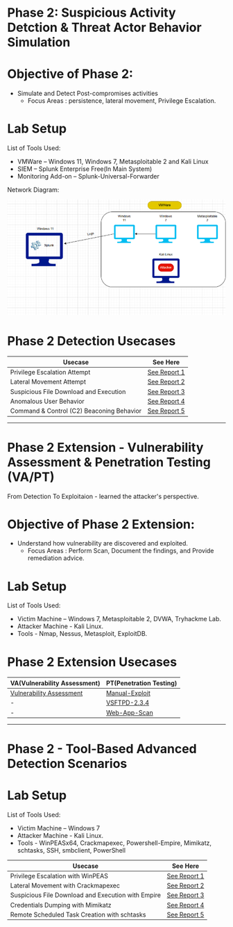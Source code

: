 # Phase 2: Suspicious Activity Detction & Threat Actor Behavior Simulation

# Objective of Phase 2:

* Simulate and Detect Post-compromises activities
   - Focus Areas : persistence, lateral movement, Privilege Escalation.

# Lab Setup

List of Tools Used:

* VMWare – Windows 11, Windows 7, Metasploitable 2 and Kali Linux  
* SIEM – Splunk Enterprise Free(In Main System)  
* Monitoring Add-on – Splunk-Universal-Forwarder

Network Diagram:

![network](<screenshot/Screenshot 2025-05-27 115414.png>)


# Phase 2 Detection Usecases

| Usecase                                             | See Here                                                                                       |
|-----------------------------------------------------|------------------------------------------------------------------------------------------------|
| Privilege Escalation Attempt                        | [See Report 1](<Phase-2/Scenario-1-Privilege-Escalation/REPORT-1-Privilege-Escalation.md>)     |
| Lateral Movement Attempt                            | [See Report 2](<Phase-2/Scenario-2-Lateral-Movement/REPORT-2-Lateral-Movement.md>)             |
| Suspicious File Download and Execution              | [See Report 3](<Phase-2/Scenario-3-File-Download/REPORT-3-Suspicious-File.md>)                 |
| Anomalous User Behavior                             | [See Report 4](<Phase-2/Scenario-4-User-Behavior/REPORT-4-Anomalous-User-Behavior.md>)         |
| Command & Control (C2) Beaconing Behavior           | [See Report 5](<Phase-2/Scenario-5-Cmd&Control/REPORT-5-Command-And-Control.md>)               |


************** **************

# Phase 2 Extension - Vulnerability Assessment & Penetration Testing (VA/PT)

From Detection To Exploitaion - learned the attacker's perspective.

# Objective of Phase 2 Extension:

* Understand how vulnerability are discovered and exploited.  
   - Focus Areas : Perform Scan, Document the findings, and Provide remediation advice.

# Lab Setup

List of Tools Used:

* Victim Machine – Windows 7, Metasploitable 2, DVWA, Tryhackme Lab.  
* Attacker Machine - Kali Linux.
* Tools - Nmap, Nessus, Metasploit, ExploitDB.  


# Phase 2 Extension Usecases

| VA(Vulnerability Assessment)              | PT(Penetration Testing)                                   |
|-------------------------------------------|-----------------------------------------------------------|
|  [Vulnerability Assessment](<VA>)         |   [Manual-Exploit](<PT/Manual-exploit>)                   |
|                 -                         |   [VSFTPD-2.3.4](<PT/metasploit>)                         |
|                 -                         |   [Web-App-Scan](<PT/Web_Application>)                    |

*******************

# Phase 2 - Tool-Based Advanced Detection Scenarios

# Lab Setup

List of Tools Used:

* Victim Machine – Windows 7    
* Attacker Machine - Kali Linux. 
* Tools - WinPEASx64, Crackmapexec, Powershell-Empire, Mimikatz, schtasks, SSH, smbclient, PowerShell


| Usecase                                             | See Here                                                                           |
|-----------------------------------------------------|------------------------------------------------------------------------------------|
| Privilege Escalation with WinPEAS                   | [See Report 1](<Phase-2-Tool-Based/R1-Priv-Esc-WinPeas/Detect-1-winpeas.md>)       |
| Lateral Movement with Crackmapexec                  | [See Report 2](<Phase-2-Tool-Based/R2-LM-Crackmapexec/Detect-2-Crackmap.md>)       |
| Suspicious File Download and Execution with Empire  | [See Report 3](<Phase-2-Tool-Based/R3-FileDownload-Empire/Detect-3-empire.md>)     |
| Credentials Dumping with Mimikatz                   | [See Report 4](<Phase-2-Tool-Based/R4-Creds-Dump-Mimikatz/Detect-4-mimikaz.md>)    |
| Remote Scheduled Task Creation with schtasks        | [See Report 5](<Phase-2-Tool-Based/R5-Task-Creation/Detect-5-schtasks.md>)         |